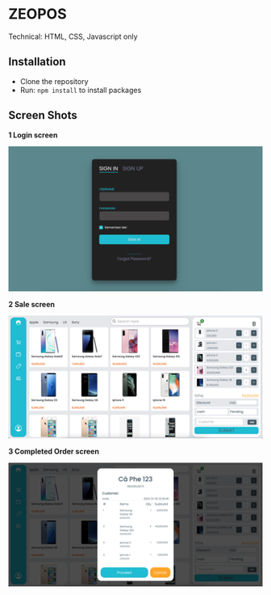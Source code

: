 # ZEOPOS
Technical: HTML, CSS, Javascript only

## Installation
- Clone the repository
- Run: ``npm install`` to install packages

## Screen Shots
**1 Login screen**

![Login](./img/github/login.png?raw=true "Login screen")

**2 Sale screen**

![Sale](./img/github/sale_page.png?raw=true "Sale screen")

**3 Completed Order screen**

![Completed Order](./img/github/order_page.png?raw=true "Order screen")
